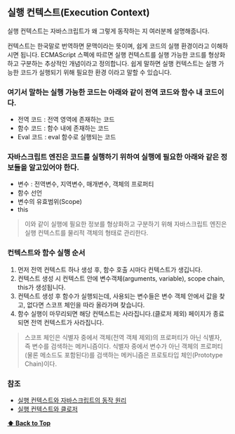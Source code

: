 
## 실행 컨텍스트(Execution Context)

실행 컨텍스트는 자바스크립트가 왜 그렇게 동작하는 지 여러분께 설명해줍니다. 


컨텍스트는 한국말로 번역하면 문맥이라는 뜻이며, 쉽게 코드의 실행 환경이라고 이해하시면 됩니다. 
ECMAScript 스펙에 따르면 실행 컨텍스트를 실행 가능한 코드를 형상화하고 구분하는 추상적인 개념이라고 정의합니다.
쉽게 말하면 실행 컨텍스트는 실행 가능한 코드가 실행되기 위해 필요한 환경 이라고 말할 수 있습니다.

### 여기서 말하는 실행 가능한 코드는 아래와 같이 전역 코드와 함수 내 코드이다.

* 전역 코드 : 전역 영역에 존재하는 코드
* 함수 코드 : 함수 내에 존재하는 코드
* Eval 코드 : eval 함수로 실행되는 코드


### 자바스크립트 엔진은 코드를 실행하기 위하여 실행에 필요한 아래와 같은 정보들을 알고있어야 한다.

* 변수 : 전역변수, 지역변수, 매개변수, 객체의 프로퍼티
* 함수 선언
* 변수의 유효범위(Scope)
* this

> 이와 같이 실행에 필요한 정보를 형상화하고 구분하기 위해 자바스크립트 엔진은 실행 컨텍스트를 물리적 객체의 형태로 관리한다.


### 컨텍스트와 함수 실행 순서

1. 먼저 전역 컨텍스트 하나 생성 후, 함수 호출 시마다 컨텍스트가 생깁니다.
1. 컨텍스트 생성 시 컨텍스트 안에 변수객체(arguments, variable), scope chain, this가 생성됩니다.
1. 컨텍스트 생성 후 함수가 실행되는데, 사용되는 변수들은 변수 객체 안에서 값을 찾고, 없다면 스코프 체인을 따라 올라가며 찾습니다.
1. 함수 실행이 마무리되면 해당 컨텍스트는 사라집니다.(클로저 제외) 페이지가 종료되면 전역 컨텍스트가 사라집니다.

> 스코프 체인은 식별자 중에서 객체(전역 객체 제외)의 프로퍼티가 아닌 식별자, 즉 변수를 검색하는 메커니즘이다.
식별자 중에서 변수가 아닌 객체의 프로퍼티(물론 메소드도 포함된다)를 검색하는 메커니즘은 프로토타입 체인(Prototype Chain)이다.

### 참조

- [실행 컨텍스트와 자바스크립트의 동작 원리](https://poiemaweb.com/js-execution-context)
- [실행 컨텍스트와 클로저](https://www.zerocho.com/category/JavaScript/post/5741d96d094da4986bc950a0)  


 **[⬆  Back to Top](#Intro)**
